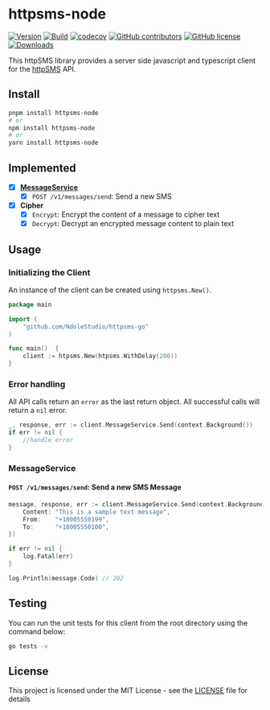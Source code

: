 # httpsms-node

[![Version](https://img.shields.io/npm/v/httpsms.svg)](https://www.npmjs.org/package/httpsms)
[![Build](https://github.com/NdoleStudio/httpsms-node/actions/workflows/main.yml/badge.svg)](https://github.com/NdoleStudio/httpsms-node/actions/workflows/main.yml)
[![codecov](https://codecov.io/gh/NdoleStudio/httpsms-node/branch/main/graph/badge.svg)](https://codecov.io/gh/NdoleStudio/httpsms-node)
[![GitHub contributors](https://img.shields.io/github/contributors/NdoleStudio/httpsms-node)](https://github.com/NdoleStudio/httpsms-node/graphs/contributors)
[![GitHub license](https://img.shields.io/github/license/NdoleStudio/httpsms-node?color=brightgreen)](https://github.com/NdoleStudio/httpsms-node/blob/master/LICENSE)
[![Downloads](https://img.shields.io/npm/dm/httpsms.svg)](https://www.npmjs.com/package/httpsms)

This httpSMS library provides a server side javascript and typescript client for the [httpSMS](https://httpsms.com/) API.

## Install

```sh
pnpm install httpsms-node
# or
npm install httpsms-node
# or
yarn install httpsms-node
```

## Implemented

-   [x] **[MessageService](#messages)**
    -   [x] `POST /v1/messages/send`: Send a new SMS
-   [x] **Cipher**
    -   [x] `Encrypt`: Encrypt the content of a message to cipher text
    -   [x] `Decrypt`: Decrypt an encrypted message content to plain text

## Usage

### Initializing the Client

An instance of the client can be created using `httpsms.New()`.

```go
package main

import (
    "github.com/NdoleStudio/httpsms-go"
)

func main()  {
    client := htpsms.New(htpsms.WithDelay(200))
}
```

### Error handling

All API calls return an `error` as the last return object. All successful calls will return a `nil` error.

```go
_, response, err := client.MessageService.Send(context.Background())
if err != nil {
    //handle error
}
```

### MessageService

#### `POST /v1/messages/send`: Send a new SMS Message

```go
message, response, err := client.MessageService.Send(context.Background(), &MessageSendParams{
    Content: "This is a sample text message",
    From:    "+18005550199",
    To:      "+18005550100",
})

if err != nil {
    log.Fatal(err)
}

log.Println(message.Code) // 202
```

## Testing

You can run the unit tests for this client from the root directory using the command below:

```bash
go tests -v
```

## License

This project is licensed under the MIT License - see the [LICENSE](LICENSE) file for details
